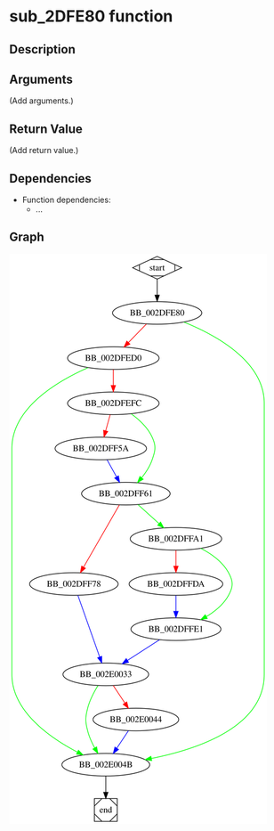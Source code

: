 # sub_2DFE80 function

## Description


## Arguments

(Add arguments.)

## Return Value

(Add return value.)

## Dependencies

* Function dependencies:
  * ...

## Graph

![sub_2DFE80 Graph](../svg/sub_2DFE80.svg "sub_2DFE80 Graph")

